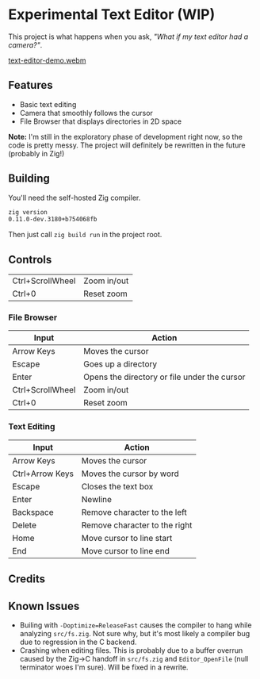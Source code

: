 # Experimental Text Editor (WIP)
This project is what happens when you ask, *"What if my text editor had a camera?"*.

[text-editor-demo.webm](https://github.com/Parzival-3141/text-editor/assets/29632054/3ecd6ae9-8374-4e35-91cb-2a00d3a0b2ba)

## Features
 - Basic text editing
 - Camera that smoothly follows the cursor
 - File Browser that displays directories in 2D space

**Note:** I'm still in the exploratory phase of development right now, so the code is pretty messy. The project will definitely be rewritten in the future (probably in Zig!)

## Building
You'll need the self-hosted Zig compiler.
```sh
zig version
0.11.0-dev.3180+b754068fb
```
Then just call `zig build run` in the project root.

## Controls
| | |
| --- | --- |
| Ctrl+ScrollWheel | Zoom in/out | Zoom in/out |
| Ctrl+0 | Reset zoom | Reset zoom |

### File Browser 
| Input | Action |
| --- | --- |
| Arrow Keys | Moves the cursor |
| Escape | Goes up a directory |
| Enter | Opens the directory or file under the cursor |
| Ctrl+ScrollWheel | Zoom in/out |
| Ctrl+0 | Reset zoom | 

### Text Editing
| Input | Action |
| --- | --- |
| Arrow Keys | Moves the cursor |
| Ctrl+Arrow Keys | Moves the cursor by word |
| Escape | Closes the text box |
| Enter | Newline |
| Backspace | Remove character to the left |
| Delete | Remove character to the right |
| Home | Move cursor to line start |
| End | Move cursor to line end |

## Credits


## Known Issues
 - Builing with `-Doptimize=ReleaseFast` causes the compiler to hang while analyzing `src/fs.zig`. Not sure why, but it's most likely a compiler bug due to regression in the C backend.
 - Crashing when editing files. This is probably due to a buffer overrun caused by the Zig->C handoff in `src/fs.zig` and `Editor_OpenFile` (null terminator woes I'm sure). Will be fixed in a rewrite.
